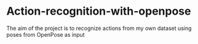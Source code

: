 # Action-recognition-with-openpose
The aim of the project is to recognize actions from my own dataset using poses from OpenPose as input
